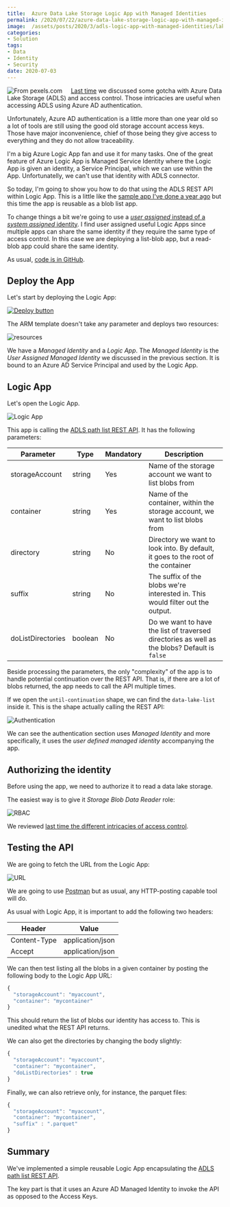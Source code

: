 ```yaml
---
title:  Azure Data Lake Storage Logic App with Managed Identities
permalink: /2020/07/22/azure-data-lake-storage-logic-app-with-managed-identities
image:  /assets/posts/2020/3/adls-logic-app-with-managed-identities/lake.jpg
categories:
- Solution
tags:
- Data
- Identity
- Security
date: 2020-07-03
---
```

<img style="float:left;padding-right:20px;" title="From pexels.com" src="/assets/posts/2020/3/adls-logic-app-with-managed-identities/lake.jpg" />

[Last time](/2020/07/16/access-control-in-azure-data-lake-storage) we discussed some gotcha with Azure Data Lake Storage (ADLS) and access control.  Those intricacies are useful when accessing ADLS using Azure AD authentication.

Unfortunately, Azure AD authentication is a little more than one year old so a lot of tools are still using the good old storage account access keys.  Those have major inconvenience, chief of those being they give access to everything and they do not allow traceability.

I'm a big Azure Logic App fan and use it for many tasks.  One of the great feature of Azure Logic App is Managed Service Identity where the Logic App is given an identity, a Service Principal, which we can use within the App.  Unfortunatelly, we can't use that identity with ADLS connector.

So today, I'm going to show you how to do that using the ADLS REST API within Logic App.  This is a little like the [sample app I've done a year ago](https://vincentlauzon.com/2019/05/15/how-to-use-azure-data-lake-storage-rest-api/) but this time the app is reusable as a blob list app.

To change things a bit we're going to use a [*user assigned* instead of a *system assigned* identity](https://docs.microsoft.com/en-us/azure/active-directory/managed-identities-azure-resources/overview#managed-identity-types).  I find user assigned useful Logic Apps since multiple apps can share the same identity if they require the same type of access control.  In this case we are deploying a list-blob app, but a read-blob app could share the same identity.

As usual, [code is in GitHub](https://github.com/vplauzon/storage/tree/master/adls-list-blobs-api).

## Deploy the App

Let's start by deploying the Logic App:

[![Deploy button](http://azuredeploy.net/deploybutton.png)](https://portal.azure.com/#create/Microsoft.Template/uri/https%3A%2F%2Fraw.githubusercontent.com%2Fvplauzon%2Fstorage%2Fmaster%2Fadls-list-blobs-api%2Fdeploy.json)

The ARM template doesn't take any parameter and deploys two resources:

![resources](/assets/posts/2020/3/adls-logic-app-with-managed-identities/resources.png)

We have a *Managed Identity* and a *Logic App*.  The *Managed Identity* is the *User Assigned Managed Identity* we discussed in the previous section.  It is bound to an Azure AD Service Principal and used by the Logic App.

## Logic App

Let's open the Logic App.

![Logic App](/assets/posts/2020/3/adls-logic-app-with-managed-identities/logic-app.png)

This app is calling the [ADLS path list REST API](https://docs.microsoft.com/en-us/rest/api/storageservices/datalakestoragegen2/path/list).  It has the following parameters:

Parameter|Type|Mandatory|Description
-|-|-|-
storageAccount|string|Yes|Name of the storage account we want to list blobs from
container|string|Yes|Name of the container, within the storage account, we want to list blobs from
directory|string|No|Directory we want to look into.  By default, it goes to the root of the container
suffix|string|No|The suffix of the blobs we're interested in.  This would filter out the output.
doListDirectories|boolean|No|Do we want to have the list of traversed directories as well as the blobs?  Default is `false`

Beside processing the parameters, the only "complexity" of the app is to handle potential continuation over the REST API.  That is, if there are a lot of blobs returned, the app needs to call the API multiple times.

If we open the `until-continuation` shape, we can find the `data-lake-list` inside it.  This is the shape actually calling the REST API:

![Authentication](/assets/posts/2020/3/adls-logic-app-with-managed-identities/auth.png)

We can see the authentication section uses *Managed Identity* and more specifically, it uses the *user defined managed identity* accompanying the app.

## Authorizing the identity

Before using the app, we need to authorize it to read a data lake storage.

The easiest way is to give it *Storage Blob Data Reader* role:

![RBAC](/assets/posts/2020/3/adls-logic-app-with-managed-identities/rbac.png)

We reviewed [last time the different intricacies of access control](/2020/07/16/access-control-in-azure-data-lake-storage).

## Testing the API

We are going to fetch the URL from the Logic App:

![URL](/assets/posts/2020/3/adls-logic-app-with-managed-identities/url.png)

We are going to use [Postman](https://www.postman.com/) but as usual, any HTTP-posting capable tool will do.

As usual with Logic App, it is important to add the following two headers:

Header|Value
-|-
Content-Type|application/json
Accept|application/json

We can then test listing all the blobs in a given container by posting the following body to the Logic App URL:

```javascript
{
  "storageAccount": "myaccount",
  "container": "mycontainer"
}
```

This should return the list of blobs our identity has access to.  This is unedited what the REST API returns.

We can also get the directories by changing the body slightly:

```javascript
{
  "storageAccount": "myaccount",
  "container": "mycontainer",
  "doListDirectories" : true
}
```

Finally, we can also retrieve only, for instance, the parquet files:

```javascript
{
  "storageAccount": "myaccount",
  "container": "mycontainer",
  "suffix" : ".parquet"
}
```

## Summary

We've implemented a simple reusable Logic App encapsulating the [ADLS path list REST API](https://docs.microsoft.com/en-us/rest/api/storageservices/datalakestoragegen2/path/list).

The key part is that it uses an Azure AD Managed Identity to invoke the API as opposed to the Access Keys.